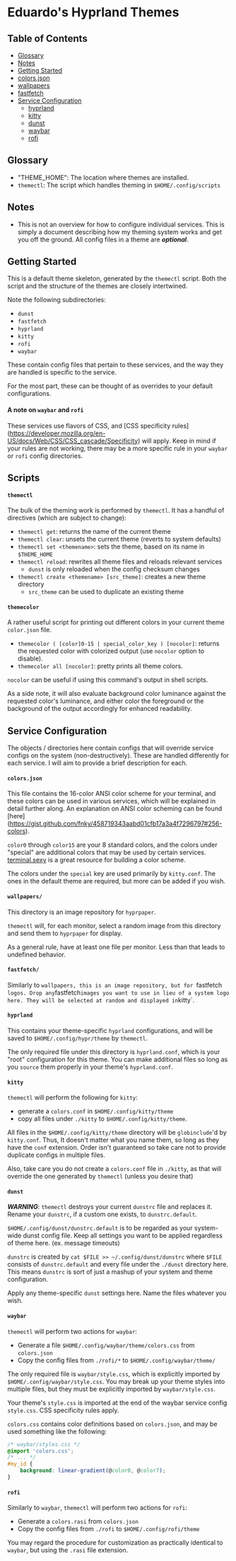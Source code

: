 # Eduardo's Hyprland Themes

## Table of Contents
* [Glossary](#glossary)
* [Notes](#notes)
* [Getting Started](#getting-started)
* [colors.json](#colors.json)
* [wallpapers](#wallpapers)
* [fastfetch](#fastfetch)
* [Service Configuration](#service-configuration)
    * [hyprland](#hyprland)
    * [kitty](#kitty)
    * [dunst](#dunst)
    * [waybar](#waybar)
    * [rofi](#rofi)

## Glossary
- "THEME_HOME": The location where themes are installed.
- `themectl`: The script which handles theming in `$HOME/.config/scripts`

## Notes
- This is not an overview for how to configure individual services. This is
  simply a document describing how my theming system works and get you off the
  ground. All config files in a theme are ***optional***.

## Getting Started
This is a default theme skeleton, generated by the `themectl` script. Both the
script and the structure of the themes are closely intertwined.

Note the following subdirectories:

* `dunst`
* `fastfetch`
* `hyprland`
* `kitty`
* `rofi`
* `waybar`

These contain config files that pertain to these services, and the way they
are handled is specific to the service. 

For the most part, these can be thought of as overrides to your default 
configurations. 

#### A note on `waybar` and `rofi`
These services use flavors of CSS, and [CSS specificity rules]
(https://developer.mozilla.org/en-US/docs/Web/CSS/CSS_cascade/Specificity) 
will apply. Keep in mind if your rules are not working, there may be a more
specific rule in your `waybar` or `rofi` config directories.

## Scripts

#### `themectl`
The bulk of the theming work is performed by `themectl`. It has a handful of
directives (which are subject to change):

* `themectl get`: returns the name of the current theme
* `themectl clear`: unsets the current theme (reverts to system defaults)
* `themectl set <themename>`: sets the theme, based on its name in `$THEME_HOME`
* `themectl reload`: rewrites all theme files and reloads relevant services
    * `dunst` is only reloaded when the config checksum changes
* `themectl create <themename> [src_theme]`: creates a new theme directory
    * `src_theme` can be used to duplicate an existing theme

#### `themecolor`
A rather useful script for printing out different colors in your current theme
`color.json` file.

* `themecolor ( [color]0-15 | special_color_key ) [nocolor]`: returns the
  requested color with colorized output (use `nocolor` option to disable).
* `themecolor all [nocolor]`: pretty prints all theme colors.

`nocolor` can be useful if using this command's output in shell scripts.

As a side note, it will also evaluate background color luminance against the
requested color's luminance, and either color the foreground or the background
of the output accordingly for enhanced readability.

## Service Configuration
The objects / directories here contain configs that will override service 
configs on the system (non-destructively). These are handled differently for 
each service. I will aim to provide a brief description for each.

#### `colors.json`
This file contains the 16-color ANSI color scheme for your terminal, and
these colors can be used in various services, which will be explained in
detail further along. An explanation on ANSI color scheming can be found [here]
(https://gist.github.com/fnky/458719343aabd01cfb17a3a4f7296797#256-colors).

`color0` through `color15` are your 8 standard colors, and the colors under
"special" are additional colors that may be used by certain services.
[terminal.sexy](http://terminal.sexy) is a great resource for building a color
scheme.

The colors under the `special` key are used primarily by `kitty.conf`. The ones
in the default theme are required, but more can be added if you wish.

#### `wallpapers/`
This directory is an image repository for `hyprpaper`.

`themectl` will, for each monitor, select a random image from this directory 
and send them to `hyprpaper` for display.

As a general rule, have at least one file per monitor. Less than that leads to
undefined behavior.

#### `fastfetch/`
Similarly to `wallpapers, this is an image repository, but for `fastfetch` 
logos. Drop any `fastfetch` images you want to use in lieu of a system logo 
here. They will be selected at random and displayed in `kitty`.

#### `hyprland`
This contains your theme-specific `hyprland` configurations, and will be saved 
to `$HOME/.config/hypr/theme` by `themectl`.

The only required file under this directory is `hyprland.conf`, which is your
"root" configuration for this theme. You can make additional files so long as
you `source` them properly in your theme's `hyprland.conf`.

#### `kitty`
`themectl` will perform the following for `kitty`: 

* generate a `colors.conf` in `$HOME/.config/kitty/theme`
* copy all files under `./kitty` to `$HOME/.config/kitty/theme`.

All files in the `$HOME/.config/kitty/theme` directory will be `globinclude`'d
by `kitty.conf`. Thus, It doesn't matter what you name them, so long as they 
have the `conf` extension. Order isn't guaranteed so take care not to provide 
duplicate configs in multiple files.

Also, take care you do not create a `colors.conf` file in `./kitty`, as that
will override the one generated by `themectl` (unless you desire that)

#### `dunst`
***WARNING***: `themectl` destroys your current `dunstrc` file and replaces it.
Rename your `dunstrc`, if a custom one exists, to `dunstrc.default`.

`$HOME/.config/dunst/dunstrc.default` is to be regarded as your system-wide
dunst config file. Keep all settings you want to be applied regardless of theme
here. (ex. message timeouts)

`dunstrc` is created by `cat $FILE >> ~/.config/dunst/dunstrc` where `$FILE`
consists of `dunstrc.default` and every file under the `./dunst` directory
here. This means `dunstrc` is sort of just a mashup of your system and
theme configuration.

Apply any theme-specific `dunst` settings here. Name the files whatever you
wish.

#### `waybar`
`themectl` will perform two actions for `waybar`:

* Generate a file `$HOME/.config/waybar/theme/colors.css` from `colors.json`
* Copy the config files from `./rofi/*` to `$HOME/.config/waybar/theme/`

The only required file is `waybar/style.css`, which is explicitly imported
by `$HOME/.config/waybar/style.css`. You may break up your theme styles into 
multiple files, but they must be explicitly imported by `waybar/style.css`.

Your theme's `style.css` is imported at the end of the waybar service config 
`style.css`. CSS specificity rules apply.

`colors.css` contains color definitions based on `colors.json`, and may be used
something like the following:

```css
/* waybar/styles.css */
@import 'colors.css';
/* ... */
#my_id {
    background: linear-gradient(@color0, @color7);
}
```

#### `rofi`
Similarly to `waybar`, `themectl` will perform two actions for `rofi`:

* Generate a `colors.rasi` from `colors.json`
* Copy the config files from `./rofi` to `$HOME/.config/rofi/theme`

You may regard the procedure for customization as practically identical to
`waybar`, but using the `.rasi` file extension.

